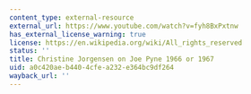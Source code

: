 ```yaml
---
content_type: external-resource
external_url: https://www.youtube.com/watch?v=fyh8BxPxtnw
has_external_license_warning: true
license: https://en.wikipedia.org/wiki/All_rights_reserved
status: ''
title: Christine Jorgensen on Joe Pyne 1966 or 1967
uid: a0c420ae-b440-4cfe-a232-e364bc9df264
wayback_url: ''
---
```

